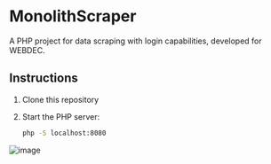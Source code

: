 # MonolithScraper

A PHP project for data scraping with login capabilities, developed for WEBDEC.

## Instructions
1. Clone this repository

2. Start the PHP server:
   ```bash
   php -S localhost:8080

 ![image](https://github.com/user-attachments/assets/add2f2c9-d400-4498-9302-f1206afcc2e5)
